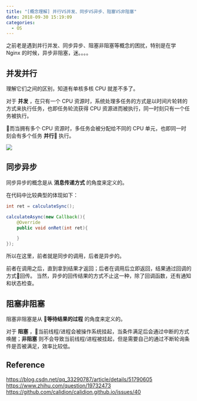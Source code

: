 ```yaml
---
title: "[概念理解] 并行VS并发、同步VS异步、阻塞VS非阻塞"
date: 2018-09-30 15:19:09
categories:
  - OS
---
```


之前老是遇到并行并发、同步异步、阻塞非阻塞等概念的困扰，特别是在学 Nginx 的时候，异步非阻塞，迷。。。。

<!--more-->

## 并发并行
理解它们之间的区别，知道有单核多核 CPU 就差不多了。

对于 **并发** ，在只有一个 CPU 资源时，系统处理多任务的方式是以时间片轮转的方式来执行任务，也即任务轮流获得 CPU 资源进而被执行，同一时刻只有一个任务被执行。

而当拥有多个 CPU 资源时，多任务会被分配给不同的 CPU 单元，也即同一时刻会有多个任务 **并行** 执行。

![](https://techdifferences.com/wp-content/uploads/2017/12/Untitled.jpg)


## 同步异步
同步异步的概念是从 **消息传递方式** 的角度来定义的。

在代码中比较典型的体现如下：
```Java
int ret = calculateSync();

calculateAsync(new Callback(){
    @Override
    public void onRet(int ret){

    }
});
```
所以在这里，前者就是同步的调用，后者是异步的。

前者在调用之后，直到拿到结果才返回；后者在调用后立即返回，结果通过回调的方式回传。
当然，异步的回传结果的方式不止这一种，除了回调函数，还有通知和状态检查。

## 阻塞非阻塞
阻塞非阻塞是从 **等待结果的过程** 的角度来定义的。

对于 **阻塞** ，当前线程/进程会被操作系统挂起，当条件满足后会通过中断的方式唤醒；**非阻塞** 则不会导致当前线程/进程被挂起，但是需要自己的通过不断轮询条件是否被满足，效率比较低。


## Reference
https://blog.csdn.net/qq_33290787/article/details/51790605
https://www.zhihu.com/question/19732473
https://github.com/calidion/calidion.github.io/issues/40